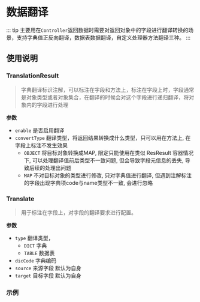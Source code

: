 # 数据翻译
::: tip
主要用在`Controller`返回数据时需要对返回对象中的字段进行翻译转换的场景，支持字典值正反向翻译，数据表数据翻译，自定义处理器方法翻译三种。
:::
## 使用说明
### TranslationResult
> 字典翻译标识注解，可以标注在字段和方法上，标注在字段上时，字段通常是对象类型或者对象集合，在翻译的时候会对这个字段进行递归翻译，将对象内的字段进行处理

**参数**
- `enable` 是否启用翻译
- `convertType` 翻译类型，将返回结果转换成什么类型，只可以用在方法上, 在字段上标注不发生效果
  - `OBJECT` 将目标对象转换成MAP, 限定只能使用在类似 ResResult 容器情况下, 可以处理翻译值前后类型不一致问题, 但会导致字段元信息的丢失, 导致后续的处理出问题
  - `MAP` 不对目标对象的类型进行修改, 只对字典值进行翻译, 但遇到注解标注的字段出现字典项code与name类型不一致, 会进行忽略
### Translate
> 用于标注在字段上，对字段的翻译要求进行配置。

**参数**
- `type` 翻译类型，
  - `DICT` 字典
  - `TABLE` 数据表
- `dicCode` 字典编码
- `source` 来源字段 默认为自身
- `target` 目标字段 默认为自身

### 示例
```java

```